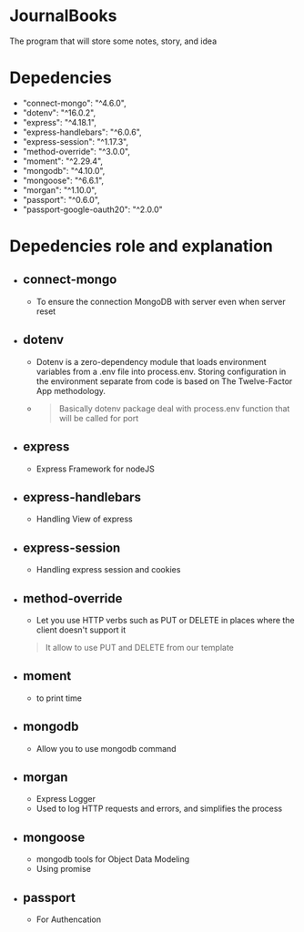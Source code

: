 # JournalBooks
The program that will store some notes, story, and idea

# Depedencies
-    "connect-mongo": "^4.6.0",
-    "dotenv": "^16.0.2",
-    "express": "^4.18.1",
-    "express-handlebars": "^6.0.6",
-    "express-session": "^1.17.3",
-    "method-override": "^3.0.0",
-    "moment": "^2.29.4",
-    "mongodb": "^4.10.0",
-    "mongoose": "^6.6.1",
-    "morgan": "^1.10.0",
-    "passport": "^0.6.0",
-    "passport-google-oauth20": "^2.0.0"

# Depedencies role and explanation
- ## connect-mongo
    - To ensure the connection MongoDB with server even when server reset
- ## dotenv
    - Dotenv is a zero-dependency module that loads environment variables from a .env file into process.env. Storing configuration in the environment separate from code is based on The Twelve-Factor App methodology.
    - > Basically dotenv package deal with process.env function that will be called for port
- ## express
    - Express Framework for nodeJS
- ## express-handlebars
    - Handling View of express
- ## express-session
    - Handling express session and cookies 
- ## method-override
    - Let you use HTTP verbs such as PUT or DELETE in places where the client doesn't support it
    > It allow to use PUT and DELETE from our template
- ## moment
    - to print time
- ## mongodb
    - Allow you to use mongodb command
- ## morgan
    - Express Logger
    - Used to log HTTP requests and errors, and simplifies the process
- ## mongoose
    - mongodb tools for Object Data Modeling
    - Using promise 
- ## passport
    - For Authencation


